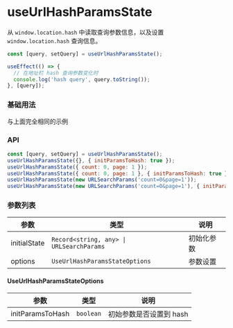 # useUrlHashParamsState

从 <code>window.location.hash</code> 中读取查询参数信息，以及设置 <code>window.location.hash</code> 查询信息。

```js
const [query, setQuery] = useUrlHashParamsState();

useEffect(() => {
  // 在地址栏 hash 查询参数变化时
  console.log('hash query', query.toString());
}, [query]);
```

### 基础用法

<code src="./demo/demo1.tsx"></code>

与上面完全相同的示例
<code src="./demo/demo1.tsx"></code>

### API

```js
const [query, setQuery] = useUrlHashParamsState();
useUrlHashParamsState({}, { initParamsToHash: true });
useUrlHashParamsState({ count: 0, page: 1 });
useUrlHashParamsState({ count: 0, page: 1 }, { initParamsToHash: true });
useUrlHashParamsState(new URLSearchParams('count=0&page=1'));
useUrlHashParamsState(new URLSearchParams('count=0&page=1'), { initParamsToHash: true });
```

### 参数列表

| 参数         | 类型                                                | 说明       |
| ------------ | --------------------------------------------------- | ---------- |
| initialState | <code>Record<string, any> \| URLSearchParams</code> | 初始化参数 |
| options      | <code>UseUrlHashParamsStateOptions</code>           | 参数设置   |

#### UseUrlHashParamsStateOptions

| 参数             | 类型                 | 说明                    |
| ---------------- | -------------------- | ----------------------- |
| initParamsToHash | <code>boolean</code> | 初始参数是否设置到 hash |
